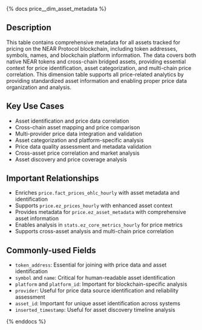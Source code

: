 {% docs price__dim_asset_metadata %}

## Description
This table contains comprehensive metadata for all assets tracked for pricing on the NEAR Protocol blockchain, including token addresses, symbols, names, and blockchain platform information. The data covers both native NEAR tokens and cross-chain bridged assets, providing essential context for price identification, asset categorization, and multi-chain price correlation. This dimension table supports all price-related analytics by providing standardized asset information and enabling proper price data organization and analysis.

## Key Use Cases
- Asset identification and price data correlation
- Cross-chain asset mapping and price comparison
- Multi-provider price data integration and validation
- Asset categorization and platform-specific analysis
- Price data quality assessment and metadata validation
- Cross-asset price correlation and market analysis
- Asset discovery and price coverage analysis

## Important Relationships
- Enriches `price.fact_prices_ohlc_hourly` with asset metadata and identification
- Supports `price.ez_prices_hourly` with enhanced asset context
- Provides metadata for `price.ez_asset_metadata` with comprehensive asset information
- Enables analysis in `stats.ez_core_metrics_hourly` for price metrics
- Supports cross-asset analysis and multi-chain price correlation

## Commonly-used Fields
- `token_address`: Essential for joining with price data and asset identification
- `symbol` and `name`: Critical for human-readable asset identification
- `platform` and `platform_id`: Important for blockchain-specific analysis
- `provider`: Useful for price data source identification and reliability assessment
- `asset_id`: Important for unique asset identification across systems
- `inserted_timestamp`: Useful for asset discovery timeline analysis

{% enddocs %} 
